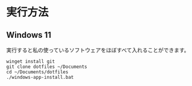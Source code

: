 # 実行方法

## Windows 11

実行すると私の使っているソフトウェアをほぼすべて入れることができます。
```
winget install git
git clone dotfiles ~/Documents
cd ~/Documents/dotfiles
./windows-app-install.bat
```

